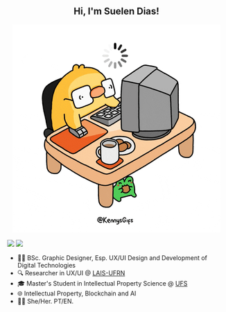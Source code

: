 <h2 align="center"> Hi, I'm Suelen Dias! </h2>

<div align="center">
  
 ![patinho](https://raw.githubusercontent.com/suelxn/suelxn/main/patinho.gif) 

</div>



 [<img src="https://img.shields.io/badge/gmail-D14836?.svg?&style=for-the-badge&logo=gmail&logoColor=white" />](https://suelenanjos16@gmail.com) [<img src="https://img.shields.io/badge/website-000000?style=for-the-badge&logo=About.me&logoColor=white" />](https://keepo.io/suelendias/)  


- 👩‍💻 BSc. Graphic Designer, Esp. UX/UI Design and Development of Digital Technologies
- 🔍 Researcher in UX/UI @ [LAIS-UFRN](https://lais.huol.ufrn.br/)
- 🎓 Master's Student in Intellectual Property Science @ [UFS](https://www.sigaa.ufs.br/sigaa/public/programa/portal.jsf?id=822)
- 🌐 Intellectual Property, Blockchain and AI
- 👩🏻 She/Her. PT/EN.


<!---
suelxn/suelxn is a ✨ special ✨ repository because its `README.md` (this file) appears on your GitHub profile.
You can click the Preview link to take a look at your changes.
--->
